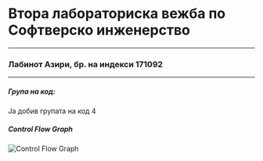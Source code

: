# Втора лабораториска вежба по Софтверско инженерство
---
### Лабинот Азири, бр. на индекси 171092
---
##### Група на код:
Ја добив групата на код 4
<br/>
##### Control Flow Graph
<!--- Images -->
![Control Flow Graph](/images/CFG.jpg.)
